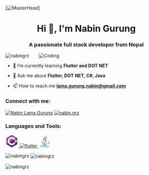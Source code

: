[![MasterHead](https://i0.wp.com/redblink.com/wp-content/uploads/2019/07/1-OF0xEMkWBv-69zvmNs6RDQ.gif?resize=840%2C368&is-pending-load=1#038;ssl=1)]
<h1 align="center">Hi 👋, I'm Nabin Gurung</h1>
<h3 align="center">A passionate full stack developer from Nepal</h3>
<img align="right" alt="Coding" width="400" src="https://camo.githubusercontent.com/cae12fddd9d6982901d82580bdf321d81fb299141098ca1c2d4891870827bf17/68747470733a2f2f6d69726f2e6d656469756d2e636f6d2f6d61782f313336302f302a37513379765349765f7430696f4a2d5a2e676966"></img>

<p align="left"> <img src="https://komarev.com/ghpvc/?username=nabingrz&label=Profile%20views&color=0e75b6&style=flat" alt="nabingrz" /> </p>

- 🌱 I’m currently learning **Flutter and DOT NET**

- 💬 Ask me about **Flutter, DOT NET, C#, Java**

- 📫 How to reach me **lama.gurung.nabin@gmail.com**

<h3 align="left">Connect with me:</h3>
<p align="left">
<a href="https://fb.com/nabin lama gurung" target="blank"><img align="center" src="https://raw.githubusercontent.com/rahuldkjain/github-profile-readme-generator/master/src/images/icons/Social/facebook.svg" alt="Nabin Lama Gurung" height="30" width="40" /></a>
<a href="https://instagram.com/nabin.grz" target="blank"><img align="center" src="https://raw.githubusercontent.com/rahuldkjain/github-profile-readme-generator/master/src/images/icons/Social/instagram.svg" alt="nabin.grz" height="30" width="40" /></a>
</p>

<h3 align="left">Languages and Tools:</h3>
<p align="left"> <a href="https://www.w3schools.com/cs/" target="_blank" rel="noreferrer"> <img src="https://raw.githubusercontent.com/devicons/devicon/master/icons/csharp/csharp-original.svg" alt="csharp" width="40" height="40"/> </a> <a href="https://flutter.dev" target="_blank" rel="noreferrer"> <img src="https://www.vectorlogo.zone/logos/flutterio/flutterio-icon.svg" alt="flutter" width="40" height="40"/> </a> <a href="https://www.java.com" target="_blank" rel="noreferrer"> <img src="https://raw.githubusercontent.com/devicons/devicon/master/icons/java/java-original.svg" alt="java" width="40" height="40"/> </a> </p>

<p><img align="left" src="https://github-readme-stats.vercel.app/api/top-langs?username=nabingrz&show_icons=true&locale=en&layout=compact" alt="nabingrz" /></p>

<p>&nbsp;<img align="center" src="https://github-readme-stats.vercel.app/api?username=nabingrz&show_icons=true&locale=en" alt="nabingrz" /></p>

<p><img align="center" src="https://github-readme-streak-stats.herokuapp.com/?user=nabingrz&" alt="nabingrz" /></p>
